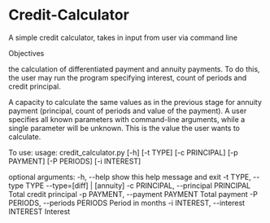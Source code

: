 # Credit-Calculator
A simple credit calculator, takes in input from user via command line

Objectives

the calculation of differentiated payment and annuity payments. To do this, the user may run the program specifying interest, count of periods and credit principal.

A capacity to calculate the same values as in the previous stage for annuity payment (principal, count of periods and value of the payment). 
A user specifies all known parameters with command-line arguments, while a single parameter will be unknown. 
This is the value the user wants to calculate.

To use:
usage: credit_calculator.py [-h] [-t TYPE] [-c PRINCIPAL] [-p PAYMENT]
                            [-P PERIODS] [-i INTEREST]

optional arguments:
  -h, --help            show this help message and exit
  -t TYPE, --type TYPE  --type=[diff] | [annuity]
  -c PRINCIPAL, --principal PRINCIPAL
                        Total credit principal
  -p PAYMENT, --payment PAYMENT
                        Total payment
  -P PERIODS, --periods PERIODS
                        Period in months
  -i INTEREST, --interest INTEREST
                        Interest
